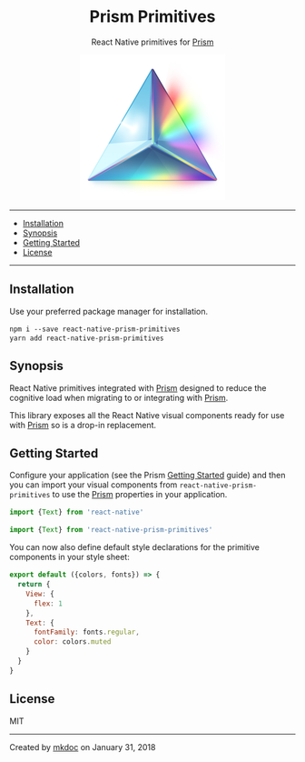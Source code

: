<h1 align="center">Prism Primitives</h1>
<p align="center">React Native primitives for <a href="https://github.com/fika-community/prism"title="Prism">Prism</a></p>
<p align="center">
  <img width="256" height="256" src="https://raw.githubusercontent.com/fika-community/prism/master/prism.png" />
</p>

---

- [Installation](#installation)
- [Synopsis](#synopsis)
- [Getting Started](#getting-started)
- [License](#license)

---

## Installation

Use your preferred package manager for installation.

```
npm i --save react-native-prism-primitives
yarn add react-native-prism-primitives
```

## Synopsis

React Native primitives integrated with [Prism](https://github.com/fika-community/prism) designed to reduce the cognitive load when migrating to or integrating with [Prism](https://github.com/fika-community/prism).

This library exposes all the React Native visual components ready for use with [Prism](https://github.com/fika-community/prism) so is a drop-in replacement.

## Getting Started

Configure your application (see the Prism [Getting Started](https://github.com/fika-community/prism#getting-started) guide) and then you can import your visual components from `react-native-prism-primitives` to use the [Prism](https://github.com/fika-community/prism) properties in your application.

```javascript
import {Text} from 'react-native'
```

```javascript
import {Text} from 'react-native-prism-primitives'
```

You can now also define default style declarations for the primitive components in your style sheet:

```javascript
export default ({colors, fonts}) => {
  return {
    View: {
      flex: 1
    },
    Text: {
      fontFamily: fonts.regular,
      color: colors.muted
    }
  }
}
```

## License

MIT

---

Created by [mkdoc](https://github.com/mkdoc/mkdoc) on January 31, 2018

[prism]: https://github.com/fika-community/prism
[getting started]: https://github.com/fika-community/prism#getting-started

